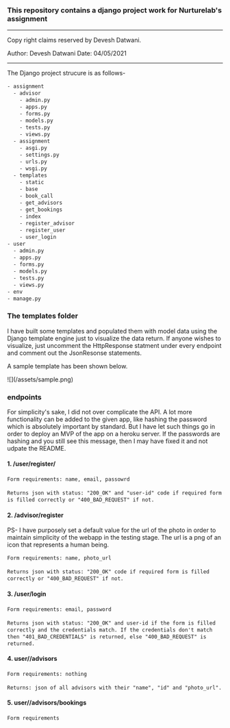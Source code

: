 ### This repository contains a django project work for Nurturelab's assignment

********************************************* 
Copy right claims reserved by Devesh Datwani. 

Author: Devesh Datwani
Date: 04/05/2021

**********************************************

The Django project strucure is as follows- 

    - assignment
      - advisor
        - admin.py
        - apps.py
        - forms.py
        - models.py
        - tests.py
        - views.py
      - assignment
        - asgi.py
        - settings.py
        - urls.py
        - wsgi.py
      - templates
        - static
        - base
        - book_call
        - get_advisors
        - get_bookings 
        - index
        - register_advisor
        - register_user
        - user_login
    - user
      - admin.py
      - apps.py
      - forms.py
      - models.py
      - tests.py
      - views.py
    - env
    - manage.py

### The templates folder

<p>I have built some templates and populated them with model data using the Django template engine just to visualize the data return. If anyone wishes to visualize, just uncomment the HttpResponse statment under every endpoint and comment out the JsonResonse statements.<p>

<p>A sample template has been shown below.<p>
![](/assets/sample.png)


### endpoints 

<p>For simplicity's sake, I did not over complicate the API. A lot more functionality can be added to the given app, like hashing the password which is absolutely important by standard. But I have let such things go in order to deploy an MVP of the app on a heroku server. If the passwords are hashing and you still see this message, then I may have fixed it and not udpate the README.<p>

#### 1. /user/register/

	Form requirements: name, email, passowrd

	Returns json with status: "200_OK" and "user-id" code if required form is filled correctly or "400_BAD_REQUEST" if not.

#### 2. /advisor/register

<p>PS- I have purposely set a default value for the url of the photo in order to maintain simplicity of the webapp in the testing stage. The url is a png of an icon that represents a human being.</p>

	Form requirements: name, photo_url

	Returns json with status: "200_OK" code if required form is filled correctly or "400_BAD_REQUEST" if not.

#### 3. /user/login

	Form requirements: email, password

	Returns json with status: "200_OK" and user-id if the form is filled correctly and the credentials match. If the credentials don't match then "401_BAD_CREDENTIALS" is returned, else "400_BAD_REQUEST" is returned. 

#### 4. user/<user-id>/advisors

	Form requirements: nothing 

	Returns: json of all advisors with their "name", "id" and "photo_url".

#### 5. user/<user-id>/advisors/bookings

	Form requirements
